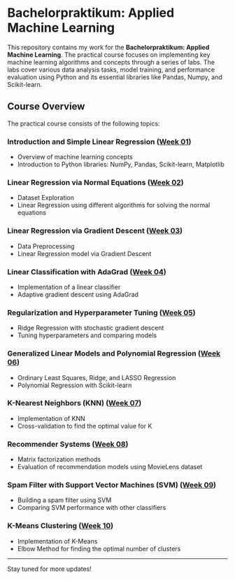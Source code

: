 # Bachelorpraktikum: Applied Machine Learning

This repository contains my work for the **Bachelorpraktikum: Applied Machine Learning**. The practical course focuses
on implementing key machine learning algorithms and concepts through a series of labs. The labs cover various data
analysis tasks, model training, and performance evaluation using Python and its essential libraries like Pandas, Numpy,
and Scikit-learn.

## Course Overview

The practical course consists of the following topics:

### Introduction and Simple Linear Regression ([Week 01](./Week_01))

- Overview of machine learning concepts
- Introduction to Python libraries: NumPy, Pandas, Scikit-learn, Matplotlib

### Linear Regression via Normal Equations ([Week 02](./Week_02))

- Dataset Exploration
- Linear Regression using different algorithms for solving the normal equations

### Linear Regression via Gradient Descent ([Week 03](./Week_03))

- Data Preprocessing
- Linear Regression model via Gradient Descent

### Linear Classification with AdaGrad ([Week 04](./Week_04))

- Implementation of a linear classifier
- Adaptive gradient descent using AdaGrad

### Regularization and Hyperparameter Tuning ([Week 05](./Week_05))

- Ridge Regression with stochastic gradient descent
- Tuning hyperparameters and comparing models

### Generalized Linear Models and Polynomial Regression ([Week 06](./Week_06))

- Ordinary Least Squares, Ridge, and LASSO Regression
- Polynomial Regression with Scikit-learn

### K-Nearest Neighbors (KNN) ([Week 07](./Week_07))

- Implementation of KNN
- Cross-validation to find the optimal value for K

### Recommender Systems ([Week 08](./Week_08))

- Matrix factorization methods
- Evaluation of recommendation models using MovieLens dataset

### Spam Filter with Support Vector Machines (SVM) ([Week 09](./Week_09))

- Building a spam filter using SVM
- Comparing SVM performance with other classifiers

### K-Means Clustering ([Week 10](./Week_10))

- Implementation of K-Means
- Elbow Method for finding the optimal number of clusters

---

Stay tuned for more updates!
